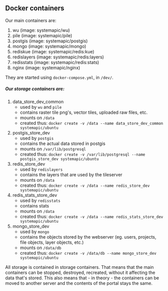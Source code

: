 ## Docker containers

Our main containers are:
1. wu (image: systemapic/wu)
2. pile (image: systemapic/pile)
3. postgis (image: systemapic/postgis)
4. mongo (image: systemapic/mongo)
5. rediskue (image: systemapic/redis:kue)
6. redislayers (image: systemapic/redis:layers)
7. redisstats (image: systemapic/redis:stats)
8. nginx (image: systemapic/nginx)

They are started using `docker-compose.yml`, in `/dev/`.

##### Our storage containers are:  
1. data_store_dev_common  
    - used by `wu` and `pile`  
    - contains raster tile png's, vector tiles, uploaded raw files, etc.  
    - mounts on `/data`  
    - created thus: `docker create -v /data --name data_store_dev_common systemapic/ubuntu`  
2. postgis_store_dev  
    - used by `postgis`  
    - contains the actual data stored in postgis  
    - mounts on `/var/lib/postgresql`  
    - created thus: `docker create -v /var/lib/postgresql --name postgis_store_dev systemapic/ubuntu`  
3. redis_store_dev  
    - used by `redislayers`  
    - contains the layers that are used by the tileserver  
    - mounts on `/data`  
    - created thus: `docker create -v /data --name redis_store_dev systemapic/ubuntu`  
4. redis_stats_store_dev  
    - used by `redisstats`  
    - contains stats  
    - mounts on `/data`  
    - created thus: `docker create -v /data --name redis_stats_store_dev systemapic/ubuntu`  
5. mongo_store_dev  
    - used by `mongo`  
    - contains the objects stored by the webserver (eg. users, projects, file objects, layer objects, etc.)  
    - mounts on `/data/db`  
    - created thus: `docker create -v /data/db --name mongo_store_dev systemapic/ubuntu`  

All storage is contained in storage containers. That means that the main containers can be stopped, destroyed, recreated, without it affecting the data that's stored. This also means that - in theory - the containers can be moved to another server and the contents of the portal stays the same.

